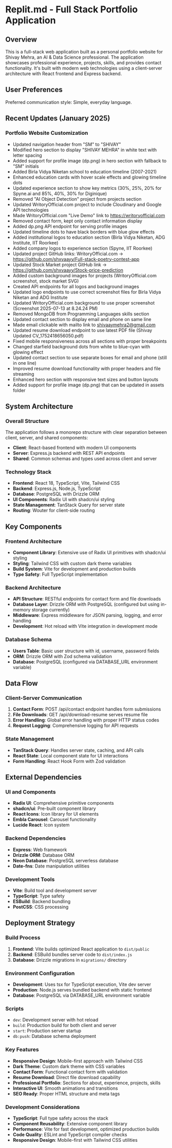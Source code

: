 # Replit.md - Full Stack Portfolio Application

## Overview

This is a full-stack web application built as a personal portfolio website for Shivay Mehra, an AI & Data Science professional. The application showcases professional experience, projects, skills, and provides contact functionality. It's built with modern web technologies using a client-server architecture with React frontend and Express backend.

## User Preferences

Preferred communication style: Simple, everyday language.

## Recent Updates (January 2025)

### Portfolio Website Customization
- Updated navigation header from "SM" to "SHIVAY" 
- Modified hero section to display "SHIVAY MEHRA" in white text with letter spacing
- Added support for profile image (dp.png) in hero section with fallback to "SM" initials
- Added Birla Vidya Niketan school to education timeline (2007-2021)
- Enhanced education cards with hover scale effects and glowing timeline dots
- Updated experience section to show key metrics (30%, 25%, 20% for Spyne.ai and 85%, 40%, 30% for Diginique)
- Removed "AI Object Detection" project from projects section
- Updated WritoryOfficial.com project to include Cloudinary and Google API technologies
- Made WritoryOfficial.com "Live Demo" link to https://writoryofficial.com
- Removed contact form, kept only contact information display
- Added dp.png API endpoint for serving profile images
- Updated timeline dots to have black borders with blue glow effects
- Added institutional logos to education section (Birla Vidya Niketan, ADG Institute, IIT Roorkee)
- Added company logos to experience section (Spyne, IIT Roorkee)
- Updated project GitHub links: WritoryOfficial.com → https://github.com/shxvaayy/Full-stack-poetry-contest-app
- Updated Stock Market project GitHub link → https://github.com/shxvaayy/Stock-price-prediction
- Added custom background images for projects (WritoryOfficial.com screenshot, stock market SVG)
- Created API endpoints for all logos and background images
- Updated logo endpoints to use correct screenshot files for Birla Vidya Niketan and ADG Institute
- Updated WritoryOfficial.com background to use proper screenshot (Screenshot 2025-07-13 at 8.24.24 PM)
- Removed MongoDB from Programming Languages skills section
- Updated contact section to display email and phone on same line
- Made email clickable with mailto link to shivaaymehra2@gmail.com
- Updated resume download endpoint to use latest PDF file (Shivay Updated CV_1752418656050.pdf)
- Fixed mobile responsiveness across all sections with proper breakpoints
- Changed starfield background dots from white to blue-cyan with glowing effect
- Updated contact section to use separate boxes for email and phone (still in one line)
- Improved resume download functionality with proper headers and file streaming
- Enhanced hero section with responsive text sizes and button layouts
- Added support for profile image (dp.png) that can be updated in assets folder

## System Architecture

### Overall Structure
The application follows a monorepo structure with clear separation between client, server, and shared components:
- **Client**: React-based frontend with modern UI components
- **Server**: Express.js backend with REST API endpoints
- **Shared**: Common schemas and types used across client and server

### Technology Stack
- **Frontend**: React 18, TypeScript, Vite, Tailwind CSS
- **Backend**: Express.js, Node.js, TypeScript
- **Database**: PostgreSQL with Drizzle ORM
- **UI Components**: Radix UI with shadcn/ui styling
- **State Management**: TanStack Query for server state
- **Routing**: Wouter for client-side routing

## Key Components

### Frontend Architecture
- **Component Library**: Extensive use of Radix UI primitives with shadcn/ui styling
- **Styling**: Tailwind CSS with custom dark theme variables
- **Build System**: Vite for development and production builds
- **Type Safety**: Full TypeScript implementation

### Backend Architecture
- **API Structure**: RESTful endpoints for contact form and file downloads
- **Database Layer**: Drizzle ORM with PostgreSQL (configured but using in-memory storage currently)
- **Middleware**: Express middleware for JSON parsing, logging, and error handling
- **Development**: Hot reload with Vite integration in development mode

### Database Schema
- **Users Table**: Basic user structure with id, username, password fields
- **ORM**: Drizzle ORM with Zod schema validation
- **Database**: PostgreSQL (configured via DATABASE_URL environment variable)

## Data Flow

### Client-Server Communication
1. **Contact Form**: POST /api/contact endpoint handles form submissions
2. **File Downloads**: GET /api/download-resume serves resume file
3. **Error Handling**: Global error handling with proper HTTP status codes
4. **Request Logging**: Comprehensive logging for API requests

### State Management
- **TanStack Query**: Handles server state, caching, and API calls
- **React State**: Local component state for UI interactions
- **Form Handling**: React Hook Form with Zod validation

## External Dependencies

### UI and Components
- **Radix UI**: Comprehensive primitive components
- **shadcn/ui**: Pre-built component library
- **React Icons**: Icon library for UI elements
- **Embla Carousel**: Carousel functionality
- **Lucide React**: Icon system

### Backend Dependencies
- **Express**: Web framework
- **Drizzle ORM**: Database ORM
- **Neon Database**: PostgreSQL serverless database
- **Date-fns**: Date manipulation utilities

### Development Tools
- **Vite**: Build tool and development server
- **TypeScript**: Type safety
- **ESBuild**: Backend bundling
- **PostCSS**: CSS processing

## Deployment Strategy

### Build Process
1. **Frontend**: Vite builds optimized React application to `dist/public`
2. **Backend**: ESBuild bundles server code to `dist/index.js`
3. **Database**: Drizzle migrations in `migrations/` directory

### Environment Configuration
- **Development**: Uses tsx for TypeScript execution, Vite dev server
- **Production**: Node.js serves bundled backend with static frontend
- **Database**: PostgreSQL via DATABASE_URL environment variable

### Scripts
- `dev`: Development server with hot reload
- `build`: Production build for both client and server
- `start`: Production server startup
- `db:push`: Database schema deployment

### Key Features
- **Responsive Design**: Mobile-first approach with Tailwind CSS
- **Dark Theme**: Custom dark theme with CSS variables
- **Contact Form**: Functional contact form with validation
- **Resume Download**: Direct file download capability
- **Professional Portfolio**: Sections for about, experience, projects, skills
- **Interactive UI**: Smooth animations and transitions
- **SEO Ready**: Proper HTML structure and meta tags

### Development Considerations
- **TypeScript**: Full type safety across the stack
- **Component Reusability**: Extensive component library
- **Performance**: Vite for fast development, optimized production builds
- **Code Quality**: ESLint and TypeScript compiler checks
- **Responsive Design**: Mobile-first with Tailwind CSS utilities